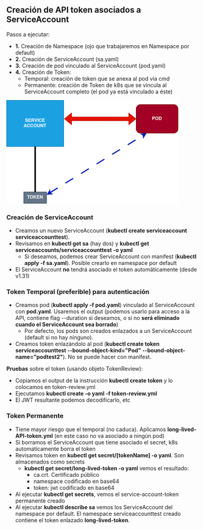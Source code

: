 
## Creación de API token asociados a ServiceAccount

Pasos a ejecutar:

- **1.** Creación de Namespace (ojo que trabajaremos en Namespace por default)
- **2.** Creación de ServiceAccount (sa.yaml)
- **3.** Creación de pod vinculado al ServiceAccount (pod.yaml)
- **4.** Creación de Token:
    - Temporal: creación de token que se anexa al pod vía cmd
    - Permanente: creación de Token de k8s que se vincula al ServiceAccount completo (el pod ya está vinculado a éste)


![](sa_token.png)

### Creación de ServiceAccount

- Creamos un nuevo ServiceAccount (**kubectl create serviceaccount serviceaccounttest**).
- Revisamos en **kubectl get sa** (hay dos) y **kubectl get serviceaccounts/serviceaccounttest -o yaml**
    - Si deseamos, podemos crear ServiceAccount con manifest (**kubectl apply -f sa.yaml**). Posible crearlo en namespace por default
- El ServiceAccount **no** tendrá asociado el token automáticamente (desde v1.31)


### Token Temporal (preferible) para autenticación

- Creamos pod (**kubectl apply -f pod.yaml**) vinculado al ServiceAccount con **pod.yaml**. Usaremos el output (podemos usarlo para acceso a la API, contiene flag --duration si deseamos, o si no **será eliminado cuando el ServiceAccount sea borrado**)
    - Por defecto, los pods son creados enlazados a un ServiceAccount (default si no hay ninguno).
- Creamos token enlazándolo al pod (**kubectl create token serviceaccounttest --bound-object-kind="Pod" --bound-object-name="podtest2"**). No se puede hacer con manifest.

**Pruebas** sobre el token (usando objeto TokenReview):
- Copiamos el output de la instrucción **kubectl create token** y lo colocamos en token-review.yml
- Ejecutamos **kubectl create -o yaml -f token-review.yml**
- El JWT resultante podemos decodificarlo, etc


###  Token Permanente

- Tiene mayor riesgo que el temporal (no caduca). Aplicamos **long-lived-API-token.yml** (en este caso no va asociado a ningún pod)
- Si borramos el ServiceAccount que tiene asociado el secret, k8s automaticamente borra el token
- Revisamos token en **kubectl get secret/[tokenName] -o yaml**. Son almacenados como secrets
    - **kubectl get secret/long-lived-token -o yaml** vemos el resultado:
        -  ca.crt. Certificado público
        -  namespace codificado en base64
        -  token: jwt codificado en base64
- Al ejecutar **kubectl get secrets**, vemos  el service-account-token permanente creado
- Al ejecutar **kubectl describe sa** vemos los ServiceAccount del namespace por default. El namespace serviceaccounttest creado contiene el token enlazado **long-lived-token**.

